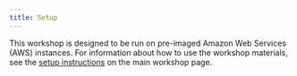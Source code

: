 ```yaml
---
title: Setup
---
```


This workshop is designed to be run on pre-imaged Amazon Web Services
(AWS) instances. For information about how to
use the workshop materials, see the
[setup instructions](https://carpentries-lab.github.io/metagenomics-workshop/setup.html) on the main workshop page.


